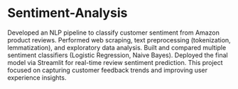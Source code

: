 # Sentiment-Analysis
Developed an NLP pipeline to classify
 customer sentiment from Amazon product reviews. Performed web scraping,
 text preprocessing (tokenization, lemmatization), and exploratory data analysis.
 Built and compared multiple sentiment classifiers (Logistic Regression, Naive
 Bayes). Deployed the final model via Streamlit for real-time review sentiment
 prediction. This project focused on capturing customer feedback trends and
 improving user experience insights. 
